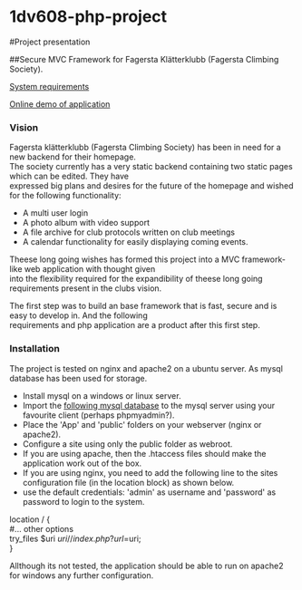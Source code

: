# 1dv608-php-project

#Project presentation

##Secure MVC Framework for Fagersta Klätterklubb (Fagersta Climbing Society).

[System requirements](Requirements.md)   

[Online demo of application](http://nya.fagerstaklatterklubb.se)

### Vision

Fagersta klätterklubb (Fagersta Climbing Society) has been in need for a new backend for their homepage.   
The society currently has a very static backend containing two static pages which can be edited. They have   
expressed big plans and desires for the future of the homepage and wished for the following functionality:
*  A multi user login
*  A photo album with video support
*  A file archive for club protocols written on club meetings
*  A calendar functionality for easily displaying coming events.

Theese long going wishes has formed this project into a MVC framework-like web application with thought given  
into the flexibility required for the expandibility of theese long going requirements present in the clubs vision.  
   
The first step was to build an base framework that is fast, secure and is easy to develop in. And the following   
requirements and php application are a product after this first step.

### Installation

The project is tested on nginx and apache2 on a ubuntu server. As mysql database has been used for storage.
*  Install mysql on a windows or linux server.
*  Import the [following mysql database](fagerstaklatterklubb.sql) to the mysql server using your favourite client (perhaps phpmyadmin?).
*  Place the 'App' and 'public' folders on your webserver (nginx or apache2).
*  Configure a site using only the public folder as webroot.
*  If you are using apache, then the .htaccess files should make the application work out of the box.
*  If you are using nginx, you need to add the following line to the sites configuration file (in the location block) as  shown below.
*  use the default credentials: 'admin' as username and 'password' as password to login to the system.   

location / {   
      #... other options   
      try_files $uri $uri/ /index.php?url=$uri;   
}

Allthough its not tested, the application should be able to run on apache2 for windows any further configuration.

